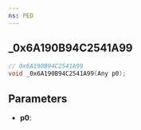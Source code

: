 ```yaml
---
ns: PED
---
```

## _0x6A190B94C2541A99

```c
// 0x6A190B94C2541A99
void _0x6A190B94C2541A99(Any p0);
```

## Parameters
* **p0**:

